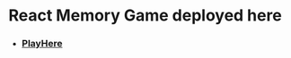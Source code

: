 # React Memory Game deployed here

- ### [PlayHere](https://main--ethika-react-memorygame.netlify.app/)
